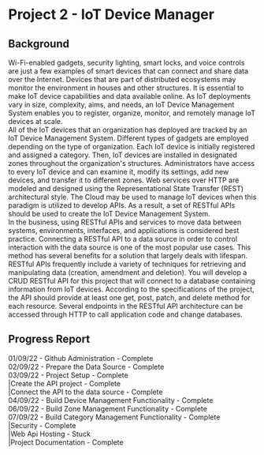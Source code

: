 # Project 2 - IoT Device Manager
## Background
Wi-Fi-enabled gadgets, security lighting, smart locks, and voice controls are just a few examples of smart devices that can connect and share data over the Internet. Devices that are part of distributed ecosystems may monitor the environment in houses and other structures. It is essential to make IoT device capabilities and data available online. As IoT deployments vary in size, complexity, aims, and needs, an IoT Device Management System enables you to register, organize, monitor, and remotely manage IoT devices at scale.  
All of the IoT devices that an organization has deployed are tracked by an IoT Device Management System. Different types of gadgets are employed depending on the type of organization. Each IoT device is initially registered and assigned a category. Then, IoT devices are installed in designated zones throughout the organization's structures. Administrators have access to every IoT device and can examine it, modify its settings, add new devices, and transfer it to different zones. Web services over HTTP are modeled and designed using the Representational State Transfer (REST) architectural style. The Cloud may be used to manage IoT devices when this paradigm is utilized to develop APIs. As a result, a set of RESTful APIs should be used to create the IoT Device Management System.  
In the business, using RESTful APIs and services to move data between systems, environments, interfaces, and applications is considered best practice. Connecting a RESTful API to a data source in order to control interaction with the data source is one of the most popular use cases. This method has several benefits for a solution that largely deals with lifespan. RESTful APIs frequently include a variety of techniques for retrieving and manipulating data (creation, amendment and deletion).
You will develop a CRUD RESTful API for this project that will connect to a database containing information from IoT devices. According to the specifications of the project, the API should provide at least one get, post, patch, and delete method for each resource. Several endpoints in the RESTful API architecture can be accessed through HTTP to call application code and change databases.  

## Progress Report	
01/09/22 - Github Administration						- Complete  
02/09/22 - Prepare the Data Source 						- Complete  
03/09/22 - Project Setup								- Complete  
				|Create the API project					- Complete  
				|Connect the API to the data source		- Complete  
04/09/22 - Build Device Management Functionality		- Complete  
06/09/22 - Build Zone Management Functionality			- Complete  
07/09/22 - Build Category Management Functionality		- Complete  
		   |Security										- Complete   
		   |Web Api Hosting								- Stuck  
		   |Project Documentation						- Complete  
